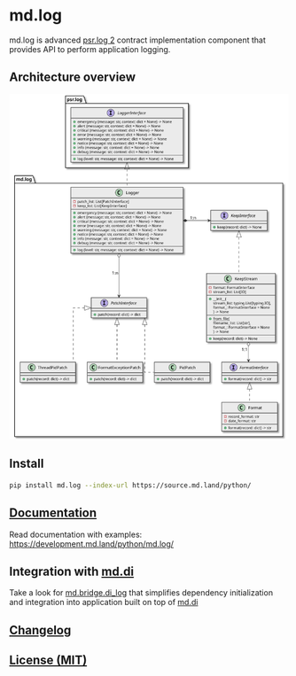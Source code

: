 # md.log

md.log is advanced [psr.log 2](../psr.log) contract implementation component 
that provides API to perform application logging.

## Architecture overview

[![Architecture overview][architecture-overview]][architecture-overview]

## Install

```sh
pip install md.log --index-url https://source.md.land/python/
```

## [Documentation](docs/index.md)

Read documentation with examples: https://development.md.land/python/md.log/

## Integration with [md.di](../md.di/)

Take a look for [md.bridge.di_log](../md.bridge.di.log/) that simplifies 
dependency initialization and integration into application built on top of [md.di](../md.di/)

## [Changelog](changelog.md)
## [License (MIT)](license.md)

[architecture-overview]: docs/_static/architecture.class-diagram.svg

